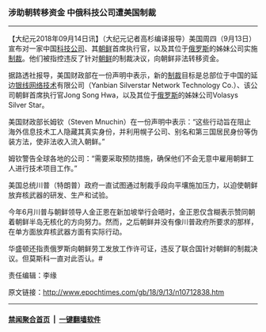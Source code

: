 ### 涉助朝转移资金 中俄科技公司遭美国制裁
------------------------

<p>【大纪元2018年09月14日讯】（大纪元记者高杉编译报导）美国周四（9月13日）宣布对一家中国<a href="http://www.epochtimes.com/gb/tag/%E7%A7%91%E6%8A%80%E5%85%AC%E5%8F%B8.html">科技公司</a>、其<a href="http://www.epochtimes.com/gb/tag/%E6%9C%9D%E9%B2%9C.html">朝鲜</a>首席执行官，以及其位于<a href="http://www.epochtimes.com/gb/tag/%E4%BF%84%E7%BD%97%E6%96%AF.html">俄罗斯</a>的姊妹公司实施<a href="http://www.epochtimes.com/gb/tag/%E5%88%B6%E8%A3%81.html">制裁</a>。他们被指控违反了针对<a href="http://www.epochtimes.com/gb/tag/%E6%9C%9D%E9%B2%9C.html">朝鲜</a>的制裁决议，向朝鲜非法转移资金。</p>
<p>据路透社报导，美国财政部在一份声明中表示，新的<a href="http://www.epochtimes.com/gb/tag/%E5%88%B6%E8%A3%81.html">制裁</a>目标是总部位于中国的延边<a href="http://www.epochtimes.com/gb/tag/%E9%93%B6%E7%BA%BF%E7%BD%91%E7%BB%9C%E6%8A%80%E6%9C%AF.html">银线网络技术</a>有限公司（Yanbian Silverstar Network Technology Co.）、该公司朝鲜首席执行官Jong Song Hwa，以及其位于<a href="http://www.epochtimes.com/gb/tag/%E4%BF%84%E7%BD%97%E6%96%AF.html">俄罗斯</a>的姊妹公司Volasys Silver Star。</p>
<p>美国财政部长姆钦（Steven Mnuchin）在一份声明中表示：“这些行动旨在阻止海外信息技术工人隐藏其真实身份，并利用幌子公司、别名和第三国居民身份等伪装方法，使非法收入流入朝鲜。”</p>
<p>姆钦警告全球各地的公司：“需要采取预防措施，确保他们不会无意中雇用朝鲜工人进行技术项目工作。”</p>
<p>美国总统川普（特朗普）政府一直试图通过制裁手段向平壤施加压力，以迫使朝鲜放弃核武器的研发、生产和试验。</p>
<p>今年6月川普与朝鲜领导人金正恩在新加坡举行会晤时，金正恩仅含糊表示赞同朝着朝鲜半岛无核化的方向努力。然而，之后朝鲜并没有像川普政府所要求的那样，在单方面放弃核武器方面有实际行动。</p>
<p>华盛顿还指责俄罗斯向朝鲜劳工发放工作许可证，违反了联合国针对朝鲜的制裁决议。但莫斯科一直对此否认。#</p>
<p>责任编辑：李缘</p>
<p><audio style="display: none;" controls="controls" data-mce-fragment="1"></audio></p>
<p><audio style="display: none;" controls="controls"></audio></p>

原文链接：http://www.epochtimes.com/gb/18/9/13/n10712838.htm


------------------------
#### [禁闻聚合首页](https://github.com/gfw-breaker/banned-news/blob/master/README.md) &nbsp;|&nbsp;  [一键翻墙软件](https://github.com/gfw-breaker/nogfw/blob/master/README.md)